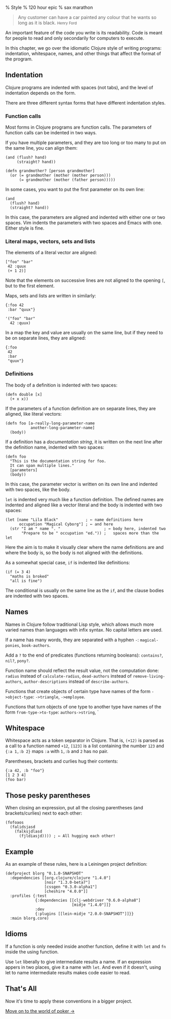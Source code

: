 % Style
% 120 hour epic
% sax marathon

> Any customer can have a car painted any colour that he wants so long as it
> is black. <small>Henry Ford</small>

An important feature of the code you write is its readability. Code is
meant for people to read and only secondarily for computers to
execute.

In this chapter, we go over the idiomatic Clojure style of writing
programs: indentation, whitespace, names, and other things that affect
the format of the program.

## Indentation

Clojure programs are indented with spaces (not tabs), and the level of
indentation depends on the form.

There are three different syntax forms that have different indentation styles.

### Function calls

Most forms in Clojure programs are function calls. The parameters of function
calls can be indented in two ways.

If you have multiple parameters, and they are too long or too many to put on
the same line, you can align them:

~~~ {.clojure}
(and (flush? hand)
     (straight? hand))

(defn grandmother? [person grandmother]
  (or (= grandmother (mother (mother person)))
      (= grandmother (mother (father person)))))
~~~

In some cases, you want to put the first parameter on its own line:

~~~ {.clojure}
(and
  (flush? hand)
  (straight? hand))
~~~

In this case, the parameters are aligned and indented with either one
or two spaces. Vim indents the parameters with two spaces and Emacs
with one. Either style is fine.

### Literal maps, vectors, sets and lists

The elements of a literal vector are aligned:

~~~ {.clojure}
["foo" "bar"
 42 :quux
 (+ 1 2)]
~~~

Note that the elements on successive lines are not aligned to the
opening `[`, but to the first element.

Maps, sets and lists are written in similarly:

~~~ {.clojure}
{:foo 42
 :bar "quux"}
 
'("foo" "bar"
  42 :quux)
~~~

In a map the key and value are usually on the same line, but if they
need to be on separate lines, they are aligned:

~~~ {.clojure}
{:foo
 42
 :bar
 "quux"}
~~~

### Definitions

The body of a definition is indented with two spaces:

~~~ {.clojure}
(defn double [x]
  (+ x x))
~~~

If the parameters of a function definition are on separate lines, they are
aligned, like literal vectors:

~~~ {.clojure}
(defn foo [a-really-long-parameter-name
           another-long-parameter-name]
  (body))
~~~

If a definition has a *documentation string*, it is written on the next line
after the definition name, indented with two spaces:

~~~ {.clojure}
(defn foo
  "This is the documentation string for foo.
  It can span multiple lines."
  [parameters]
  (body))
~~~

In this case, the parameter vector is written on its own line and indented
with two spaces, like the body.

`let` is indented very much like a function definition. The defined
names are indented and aligned like a vector literal and the body is
indented with two spaces:

~~~ {.clojure}
(let [name "Lila Black"            ; ← name definitions here
      occupation "Magical Cyborg"] ; ← and here
  (str "I am " name ". "                   ; ← body here, indented two
       "Prepare to be " occupation "ed.")) ;   spaces more than the let
~~~

Here the aim is to make it visually clear where the name definitions are and
where the body is, so the body is not aligned with the definitions.

As a somewhat special case, `if` is indented like definitions:

~~~ {.clojure}
(if (= 3 4)
  "maths is broked"
  "all is fine")
~~~

The conditional is usually on the same line as the `if`, and the clause bodies
are indented with two spaces.

## Names

Names in Clojure follow traditional Lisp style, which allows much more
varied names than languages with infix syntax. No capital letters are
used.

If a name has many words, they are separated with a hyphen `-`:
`magical-ponies`, `book-authors`.

Add a `?` to the end of predicates (functions returning booleans):
`contains?`, `nil?`, `pony?`.

Function name should reflect the result value, not the computation
done: `radius` instead of `calculate-radius`, `dead-authors` instead
of `remove-living-authors`, `author-descriptions` instead of
`describe-authors`.

Functions that create objects of certain type have names of the form
`->object-type`: `->triangle`, `->employee`.

Functions that turn objects of one type to another type have names of
the form `from-type->to-type`: `authors->string`, `

## Whitespace

Whitespace acts as a token separator in Clojure. That is, `(+12)` is
parsed as a call to a function named `+12`, `[123]` is a list
containing the number `123` and `{:a 1,:b 2}` maps `:a` with `1,:b`
and `2` has no pair.

Parentheses, brackets and curlies hug their contents:

~~~ {.clojure}
{:a 42, :b "foo"}
[1 2 3 4]
(foo bar)
~~~

## Those pesky parentheses

When closing an expression, put all the closing parentheses (and
brackets/curlies) next to each other:

~~~ {.clojure}
(fofoaos
  (falidsjasd
    (falksjdlasd
      (fjldiasjd)))) ; ← All hugging each other!
~~~

## Example

As an example of these rules, here is a Leiningen project definition:

~~~ {.clojure}
(defproject blorg "0.1.0-SNAPSHOT"
  :dependencies [[org.clojure/clojure "1.4.0"]
                 [noir "1.3.0-beta7"]
                 [cssgen "0.3.0-alpha1"]
                 [cheshire "4.0.0"]]
  :profiles {:test
             {:dependencies [[clj-webdriver "0.6.0-alpha8"]
                             [midje "1.4.0"]]}
             :dev
             {:plugins [[lein-midje "2.0.0-SNAPSHOT"]]}}
  :main blorg.core)
~~~


## Idioms

If a function is only needed inside another function, define it with
`let` and `fn` inside the using function.

Use `let` liberally to give intermediate results a name. If an
expression appers in two places, give it a name with `let`. And even if it
doesn't, using let to name intermediate results makes code easier to read.

## That's All

Now it's time to apply these conventions in a bigger project.

[Move on to the world of poker →](p-p-p-pokerface.html)
